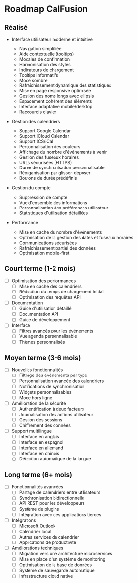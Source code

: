 # Roadmap CalFusion

## Réalisé
- Interface utilisateur moderne et intuitive
  - Navigation simplifiée
  - Aide contextuelle (tooltips)
  - Modales de confirmation
  - Harmonisation des styles
  - Indicateurs de chargement
  - Tooltips informatifs
  - Mode sombre
  - Rafraîchissement dynamique des statistiques
  - Mise en page responsive optimisée
  - Gestion des noms longs avec ellipsis
  - Espacement cohérent des éléments
  - Interface adaptative mobile/desktop
  - Raccourcis clavier

- Gestion des calendriers
  - Support Google Calendar
  - Support iCloud Calendar
  - Support ICS/iCal
  - Personnalisation des couleurs
  - Affichage du nombre d'événements à venir
  - Gestion des fuseaux horaires
  - URLs sécurisées (HTTPS)
  - Durée de synchronisation personnalisable
  - Réorganisation par glisser-déposer
  - Boutons de durée prédéfinis

- Gestion du compte
  - Suppression de compte
  - Vue d'ensemble des informations
  - Personnalisation des préférences utilisateur
  - Statistiques d'utilisation détaillées

- Performance
  - Mise en cache du nombre d'événements
  - Optimisation de la gestion des dates et fuseaux horaires
  - Communications sécurisées
  - Rafraîchissement partiel des données
  - Optimisation mobile-first

## Court terme (1-2 mois)
- [ ] Optimisation des performances
  - [ ] Mise en cache des calendriers
  - [ ] Réduction du temps de chargement initial
  - [ ] Optimisation des requêtes API
- [ ] Documentation
  - [ ] Guide d'utilisation détaillé
  - [ ] Documentation API
  - [ ] Guide de développement
- [ ] Interface
  - [ ] Filtres avancés pour les événements
  - [ ] Vue agenda personnalisable
  - [ ] Thèmes personnalisés

## Moyen terme (3-6 mois)
- [ ] Nouvelles fonctionnalités
  - [ ] Filtrage des événements par type
  - [ ] Personnalisation avancée des calendriers
  - [ ] Notifications de synchronisation
  - [ ] Widgets personnalisables
  - [ ] Mode hors ligne
- [ ] Amélioration de la sécurité
  - [ ] Authentification à deux facteurs
  - [ ] Journalisation des actions utilisateur
  - [ ] Gestion des sessions
  - [ ] Chiffrement des données
- [ ] Support multilingue
  - [ ] Interface en anglais
  - [ ] Interface en espagnol
  - [ ] Interface en allemand
  - [ ] Interface en chinois
  - [ ] Détection automatique de la langue

## Long terme (6+ mois)
- [ ] Fonctionnalités avancées
  - [ ] Partage de calendriers entre utilisateurs
  - [ ] Synchronisation bidirectionnelle
  - [ ] API REST pour les développeurs
  - [ ] Système de plugins
  - [ ] Intégration avec des applications tierces
- [ ] Intégrations
  - [ ] Microsoft Outlook
  - [ ] Calendrier local
  - [ ] Autres services de calendrier
  - [ ] Applications de productivité
- [ ] Améliorations techniques
  - [ ] Migration vers une architecture microservices
  - [ ] Mise en place d'un système de monitoring
  - [ ] Optimisation de la base de données
  - [ ] Système de sauvegarde automatique
  - [ ] Infrastructure cloud native 